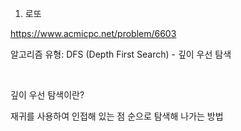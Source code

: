 1. 로또

https://www.acmicpc.net/problem/6603

알고리즘 유형: DFS (Depth First Search) - 깊이 우선 탐색

<br>

깊이 우선 탐색이란? 

재귀를 사용하여 인접해 있는 점 순으로 탐색해 나가는 방법 
